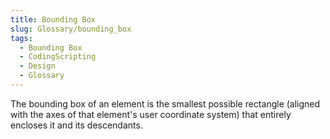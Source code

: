 ```yaml
---
title: Bounding Box
slug: Glossary/bounding_box
tags:
  - Bounding Box
  - CodingScripting
  - Design
  - Glossary
---
```

<p>The bounding box of an element is the smallest possible rectangle (aligned with the axes of that element's user coordinate system) that entirely encloses it and its descendants. </p>

